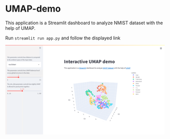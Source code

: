 # UMAP-demo
This application is a Streamlit dashboard to analyze NMIST dataset with the help of UMAP.

Run `streamlit run app.py` and follow the displayed link

![Screenshot](img/Screenshot.png)

